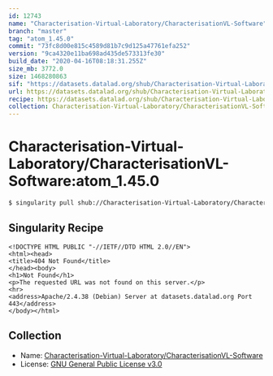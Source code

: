 ```yaml
---
id: 12743
name: "Characterisation-Virtual-Laboratory/CharacterisationVL-Software"
branch: "master"
tag: "atom_1.45.0"
commit: "73fc8d00e815c4589d81b7c9d125a47761efa252"
version: "9ca4320e11ba698ad435de573313fe30"
build_date: "2020-04-16T08:18:31.255Z"
size_mb: 3772.0
size: 1468280863
sif: "https://datasets.datalad.org/shub/Characterisation-Virtual-Laboratory/CharacterisationVL-Software/atom_1.45.0/2020-04-16-73fc8d00-9ca4320e/9ca4320e11ba698ad435de573313fe30.sif"
url: https://datasets.datalad.org/shub/Characterisation-Virtual-Laboratory/CharacterisationVL-Software/atom_1.45.0/2020-04-16-73fc8d00-9ca4320e/
recipe: https://datasets.datalad.org/shub/Characterisation-Virtual-Laboratory/CharacterisationVL-Software/atom_1.45.0/2020-04-16-73fc8d00-9ca4320e/Singularity
collection: Characterisation-Virtual-Laboratory/CharacterisationVL-Software
---
```


# Characterisation-Virtual-Laboratory/CharacterisationVL-Software:atom_1.45.0

```bash
$ singularity pull shub://Characterisation-Virtual-Laboratory/CharacterisationVL-Software:atom_1.45.0
```

## Singularity Recipe

```singularity
<!DOCTYPE HTML PUBLIC "-//IETF//DTD HTML 2.0//EN">
<html><head>
<title>404 Not Found</title>
</head><body>
<h1>Not Found</h1>
<p>The requested URL was not found on this server.</p>
<hr>
<address>Apache/2.4.38 (Debian) Server at datasets.datalad.org Port 443</address>
</body></html>
```

## Collection

 - Name: [Characterisation-Virtual-Laboratory/CharacterisationVL-Software](https://github.com/Characterisation-Virtual-Laboratory/CharacterisationVL-Software)
 - License: [GNU General Public License v3.0](https://api.github.com/licenses/gpl-3.0)


